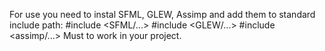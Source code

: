 For use you need to instal SFML, GLEW, Assimp and add them to standard include path:
#include <SFML/...>
#include <GLEW/...>
#include <assimp/...>
Must to work in your project.
